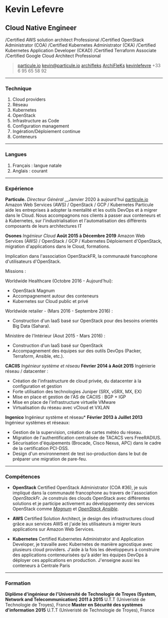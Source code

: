 # Kevin Lefevre
## Cloud Native Engineer

/Certified AWS solution architect Professional
/Certified OpenStack Administrator (COA)
/Certified Kubernetes Administrator (CKA)
/Certified Kubernetes Application Developer (CKAD)
/Certified Terraform Associate
/Certified Google Cloud Architect Professional

> <i class="fa fa-globe" aria-hidden="true"></i> [particule.io](https://particule.io)
> <i class="fa fa-envelope" aria-hidden="true"></i> [kevin@particule.io](mailto:kevin@particule.io)
> <i class="fa fa-github" aria-hidden="true"></i> [archifleks](https://github.com/ArchiFleKs)
> <i class="fa fa-twitter-square" aria-hidden="true"></i> [ArchiFleKs](https://twitter.com/ArchiFleKs)
> <i class="fa fa-linkedin-square" aria-hidden="true"></i> [kevinlefevre](https://fr.linkedin.com/in/kevinlefevre/en)
> <i class="fa fa-phone-square" aria-hidden="true"></i> +33 6 95 65 58 92

------

### Technique

1. Cloud providers
1. Réseau
1. Kubernetes
1. OpenStack
1. Infrastructure as Code
1. Configuration management
1. Ingération/Déploiement continue
1. Conteneurs

------

### Langues

1. Français : langue natale
1. Anglais : courant

------

### Expérience

**Particule.** *Directeur Général* __Janvier 2020 à aujourd'hui
	[particule.io](https://particule.io)
	Amazon Web Services (AWS) / OpenStack / GCP / Kubernetes
  Particule aide les entreprises à adopter la mentalité et les outils DevOps
  et à migrer dans le Cloud. Nous accompagnons nos clients à passer aux
  conteneurs et à Kubernetes, sur l'industrialisation et
  l'automatisation des différents composants de leurs architectures IT

**Osones** *Ingénieur Cloud* __Août 2015 à Décembre 2019__
	Amazon Web Services (AWS) / OpenStack / GCP / Kubernetes
  Déploiement d'OpenStack, migration d'applications dans le Cloud, formations.

  Implication dans l'association OpenStackFR, la communauté francophone d'utilisateurs d'OpenStack.

  Missions :

  Worldwide Healthcare (Octobre 2016 - Aujourd'hui):
  - OpenStack Magnum
  - Accompagnement autour des conteneurs
  - Kubernetes sur Cloud public et privé

  Worldwide retailer - (Mars 2016 - Septembre 2016) :
  - Construction d'un IaaS basé sur OpenStack pour des besoins orientés Big Data (Sahara).

  Ministère de l'Intérieur (Aout 2015 - Mars 2016) :
  - Construction d'un IaaS basé sur OpenStack
  - Accompagnement des équipes sur des outils DevOps (Packer, Terraform, Ansible, etc.).

**CACIIS** *Ingénieur système et réseau* __Février 2014 à Août 2015__
  Ingénierie réseau / datacenter :

  - Création de l'infrastructure de cloud privée, du datacenter à la configuration et gestion
  - Forte utilisation des technologies Juniper (SRX, vSRX, MX, EX)
  - Mise en place et gestion de l'AS de CACIIS : BGP + IGP
  - Mise en place de l'infrastructure virtuelle VMware
  - Virtualisation du réseau avec vCloud et VXLAN

**Ingenico** Ingénieur système et réseau* __Février 2013 à Juillet 2013__
  Ingénieur systèmes et réseaux:

  - Gestion de la supervision, création de cartes météo du réseau.
  - Migration de l'authentification centralisée de TACACS vers FreeRADIUS.
  - Sécurisation d'équipements (Brocade, Cisco Nexus, APC) dans le cadre de la certification PCI-DSS.
  - Design d'un environnement de test iso-production dans le but de préparer une migration de pare-feu.

------

### Compétences

* **OpenStack**
	Certified OpenStack Administrator (COA #36), je suis impliqué dans la communauté francophone au travers de l'association *OpenStackFr*. Je construis des clouds OpenStack avec différentes solutions et je participe activement au développementy des services OpenStack comme [*Magnum*](http://docs.openstack.org/developer/magnum/) et [*OpenStack Ansible*](http://docs.openstack.org/developer/openstack-ansible/).

* **AWS**
	Certified Solution Architect, je design des infrastructures cloud grâce aux services AWS et j'aide les utilisateurs à migrer leurs applications sur Amazon Web Services.

* **Kubernetes**
	Certified Kubernetes Administrator and Application Developer, je travaille avec Kubernetes de manière agnostique avec plusieurs cloud providers. J'aide à la fois les développeurs à construire des applications conteneurisées qu'à aider les équipes DevOps à déployer ces applications en production. J'enseigne aussi les conteneurs à Centrale Paris

------

### Formation

**Diplôme d'ingénieur de l'Université de Technologie de Troyes (System, Network and Telecommunication)** __2011 à 2015__
	U.T.T (Univeristé de Technologie de Troyes), France
**Master en Sécurité des systèmes d'information** __2015__
	U.T.T (Univeristé de Technologie de Troyes), France
